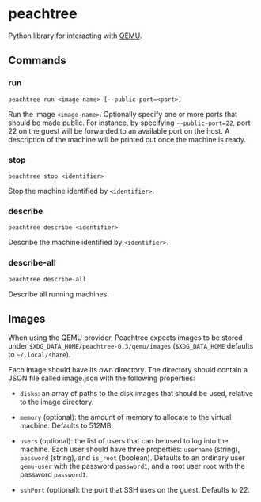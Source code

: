 # peachtree

Python library for interacting with [QEMU](http://qemu.org/).

## Commands

### run

    peachtree run <image-name> [--public-port=<port>]

Run the image `<image-name>`.
Optionally specify one or more ports that should be made public.
For instance, by specifying `--public-port=22`,
port 22 on the guest will be forwarded to an available port on the host.
A description of the machine will be printed out once the machine is ready.

### stop

    peachtree stop <identifier>

Stop the machine identified by `<identifier>`.

### describe

    peachtree describe <identifier>

Describe the machine identified by `<identifier>`.

### describe-all

    peachtree describe-all

Describe all running machines.

## Images

When using the QEMU provider,
Peachtree expects images to be stored under
`$XDG_DATA_HOME/peachtree-0.3/qemu/images`
(`$XDG_DATA_HOME` defaults to `~/.local/share`).

Each image should have its own directory.
The directory should contain a JSON file called image.json with the following
properties:

* `disks`: an array of paths to the disk images that should be used,
  relative to the image directory.

* `memory` (optional): the amount of memory to allocate to the virtual machine.
  Defaults to 512MB.

* `users` (optional):
  the list of users that can be used to log into the machine.
  Each user should have three properties:
  `username` (string), `password` (string), and `is_root` (boolean).
  Defaults to an ordinary user `qemu-user` with the password `password1`,
  and a root user `root` with the password `password1`.

* `sshPort` (optional): the port that SSH uses on the guest.
  Defaults to 22.
